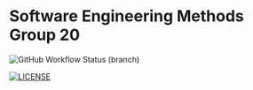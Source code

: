# Software Engineering Methods Group 20

![GitHub Workflow Status (branch)](https://img.shields.io/github/actions/workflow/status/sim-macdonald/SEM-Coursework/main.yml?branch=master)

[![LICENSE](https://img.shields.io/github/license/sim-macdonald/SEM-Coursework.svg?style=flat-square)](https://github.com/sim-macdonald/SEM-Coursework/blob/master/LICENSE)
